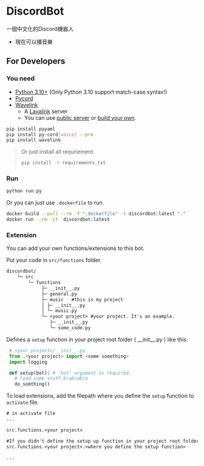 # DiscordBot

一個中文化的Discord機器人

* 現在可以播音樂

## For Developers

### You need

* [Python 3.10+](https://www.python.org/downloads/) (Only Python 3.10 support match-case syntax!)
* [Pycord](https://github.com/Pycord-Development/pycord)
* [Wavelink](https://github.com/PythonistaGuild/Wavelink)
  * A [Lavalink](https://github.com/freyacodes/Lavalink) server
  * You can use [public server](https://lavalink.darrennathanael.com/) or [build your own](https://github.com/freyacodes/Lavalink#server-configuration).

```bash
pip install pyyaml
pip install py-cord[voice] --pre
pip install wavelink
```

>Or just install all requriement.
>
>```bash
> pip install -r requirements.txt
>```

### Run

```bash
python run.py
```

Or you can just use `.dockerfile` to run.

```bash
docker build --pull --rm -f ".dockerfile" -t discordbot:latest "."
docker run --rm -it  discordbot:latest
```

### Extension

You can add your own functions/extensions to this bot.

Put your code in `src/functions` folder.

```txt
discordbot/
    └─ src
        └─ functions
             ├─ __init__.py
             ├─ general.py
             ├─ music   #this is my project
             │ ├─ __init__.py
             │ └─ music.py
             └─ <your project> #your project. It's an example.
                ├─ __init__.py
                └─ some_code.py
```

Defines a `setup` function in your project root folder ( \_\_init\_\_.py ) like this:

```python
 # <your project>/__init__.py
 from .<your project> import <some something>
 import logging

 def setup(bot): # 'bot' argument is required.
   # load some stuff brabrabra
   do_somthing()
```

To load extensions, add the filepath where you define the `setup` function to  `activate` file.

```txt
# in activate file
...

src.functions.<your project>

#If you didn't define the setup up function in your project root folder ( __init__.py )
src.functions.<your project>.<where you define the setup function>

...
```
